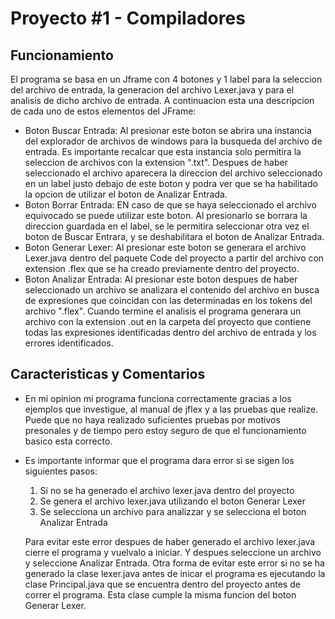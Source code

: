 # Proyecto #1 - Compiladores

## Funcionamiento
El programa se basa en un Jframe con 4 botones y 1 label para la seleccion del archivo de entrada, la generacion del archivo Lexer.java y para el analisis de dicho archivo de entrada. A continuacion esta una descripcion de cada uno de estos elementos del JFrame:
- Boton Buscar Entrada: Al presionar este boton se abrira una instancia del explorador de archivos de windows para la busqueda del archivo de entrada. Es importante recalcar que esta instancia solo permitira la seleccion de archivos con la extension ".txt". Despues de haber seleccionado el archivo aparecera la direccion del archivo seleccionado en un label justo debajo de este boton y podra ver que se ha habilitado la opcion de utilizar el boton de Analizar Entrada.
- Boton Borrar Entrada: EN caso de que se haya seleccionado el archivo equivocado se puede utilizar este boton. Al presionarlo se borrara la direccion guardada en el label, se le permitira seleccionar otra vez el boton de Buscar Entrara, y se deshabilitara el boton de Analizar Entrada.
- Boton Generar Lexer: Al presionar este boton se generara el archivo Lexer.java dentro del paquete Code del proyecto a partir del archivo con extension .flex que se ha creado previamente dentro del proyecto.
- Boton Analizar Entrada: Al presionar este boton despues de haber seleccionado un archivo se analizara el contenido del archivo en busca de expresiones que coincidan con las determinadas en los tokens del archivo ".flex". Cuando termine el analisis el programa generara un archivo con la extension .out en la carpeta del proyecto que contiene todas las expresiones identificadas dentro del archivo de entrada y los errores identificados. 

## Caracteristicas y Comentarios
- En mi opinion mi programa funciona correctamente gracias a los ejemplos que investigue, al manual de jflex y a las pruebas que realize. Puede que no haya realizado suficientes pruebas por motivos presonales y de tiempo pero estoy seguro de que el funcionamiento basico esta correcto.
- Es importante informar que el programa dara error si se sigen los siguientes pasos:
  1. Si no se ha generado el archivo lexer.java dentro del proyecto
  2. Se genera el archivo lexer.java utilizando el boton Generar Lexer
  3. Se selecciona un archivo para analizzar y se selecciona el boton Analizar Entrada
  
  Para evitar este error despues de haber generado el archivo lexer.java cierre el programa y vuelvalo a iniciar. Y despues seleccione un 
  archivo y seleccione Analizar Entrada. Otra forma de evitar este error si no se ha generado la clase lexer.java antes de inicar el 
  programa es ejecutando la clase Principal.java que se encuentra dentro del proyecto antes de correr el programa. Esta clase cumple la
  misma funcion del boton Generar Lexer.

